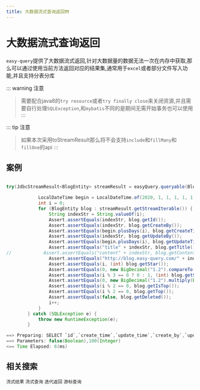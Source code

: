 ```yaml
---
title: 大数据流式查询返回❗️❗️❗️
---
```

# 大数据流式查询返回
`easy-query`提供了大数据流式返回,针对大数据量的数据无法一次在内存中获取,那么可以通过使用当前方法返回对应的结果集,通常用于`excel`或者部分文件写入功能,并且支持分表分库


::: warning 注意
> 需要配合java8的`try resource`或者`try finally close`来关闭资源,并且需要自行处理`SQLException`,和`mybatis`不同的是期间无需开始事务也可以使用
:::

::: tip 注意
> 如果本次采用toStreamResult那么将不会支持`include`和`fillMany`和`fillOne`的api
:::



## 案例
```java

try(JdbcStreamResult<BlogEntity> streamResult = easyQuery.queryable(BlogEntity.class).where(o -> o.le(BlogEntity::getStar, 100)).orderByAsc(o -> o.column(BlogEntity::getCreateTime)).toStreamResult()){

            LocalDateTime begin = LocalDateTime.of(2020, 1, 1, 1, 1, 1);
            int i = 0;
            for (BlogEntity blog : streamResult.getStreamIterable()) {
                String indexStr = String.valueOf(i);
                Assert.assertEquals(indexStr, blog.getId());
                Assert.assertEquals(indexStr, blog.getCreateBy());
                Assert.assertEquals(begin.plusDays(i), blog.getCreateTime());
                Assert.assertEquals(indexStr, blog.getUpdateBy());
                Assert.assertEquals(begin.plusDays(i), blog.getUpdateTime());
                Assert.assertEquals("title" + indexStr, blog.getTitle());
//            Assert.assertEquals("content" + indexStr, blog.getContent());
                Assert.assertEquals("http://blog.easy-query.com/" + indexStr, blog.getUrl());
                Assert.assertEquals(i, (int) blog.getStar());
                Assert.assertEquals(0, new BigDecimal("1.2").compareTo(blog.getScore()));
                Assert.assertEquals(i % 3 == 0 ? 0 : 1, (int) blog.getStatus());
                Assert.assertEquals(0, new BigDecimal("1.2").multiply(BigDecimal.valueOf(i)).compareTo(blog.getOrder()));
                Assert.assertEquals(i % 2 == 0, blog.getIsTop());
                Assert.assertEquals(i % 2 == 0, blog.getTop());
                Assert.assertEquals(false, blog.getDeleted());
                i++;
            }
        } catch (SQLException e) {
            throw new RuntimeException(e);
        }

==> Preparing: SELECT `id`,`create_time`,`update_time`,`create_by`,`update_by`,`deleted`,`title`,`content`,`url`,`star`,`publish_time`,`score`,`status`,`order`,`is_top`,`top` FROM `t_blog` WHERE `deleted` = ? AND `star` <= ? ORDER BY `create_time` ASC
==> Parameters: false(Boolean),100(Integer)
<== Time Elapsed: 6(ms)

```



## 相关搜索
`流式结果` `流式查询` `迭代返回` `游标查询`